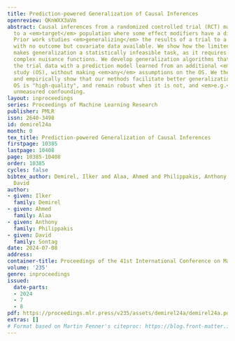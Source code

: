 ```yaml
---
title: Prediction-powered Generalization of Causal Inferences
openreview: QKnWXX3aVm
abstract: Causal inferences from a randomized controlled trial (RCT) may not pertain
  to a <em>target</em> population where some effect modifiers have a different distribution.
  Prior work studies <em>generalizing</em> the results of a trial to a target population
  with no outcome but covariate data available. We show how the limited size of trials
  makes generalization a statistically infeasible task, as it requires estimating
  complex nuisance functions. We develop generalization algorithms that supplement
  the trial data with a prediction model learned from an additional <em>observational</em>
  study (OS), without making <em>any</em> assumptions on the OS. We theoretically
  and empirically show that our methods facilitate better generalization when the
  OS is "high-quality", and remain robust when it is not, and <em>e.g.</em>, have
  unmeasured confounding.
layout: inproceedings
series: Proceedings of Machine Learning Research
publisher: PMLR
issn: 2640-3498
id: demirel24a
month: 0
tex_title: Prediction-powered Generalization of Causal Inferences
firstpage: 10385
lastpage: 10408
page: 10385-10408
order: 10385
cycles: false
bibtex_author: Demirel, Ilker and Alaa, Ahmed and Philippakis, Anthony and Sontag,
  David
author:
- given: Ilker
  family: Demirel
- given: Ahmed
  family: Alaa
- given: Anthony
  family: Philippakis
- given: David
  family: Sontag
date: 2024-07-08
address:
container-title: Proceedings of the 41st International Conference on Machine Learning
volume: '235'
genre: inproceedings
issued:
  date-parts:
  - 2024
  - 7
  - 8
pdf: https://proceedings.mlr.press/v235/assets/demirel24a/demirel24a.pdf
extras: []
# Format based on Martin Fenner's citeproc: https://blog.front-matter.io/posts/citeproc-yaml-for-bibliographies/
---
```

